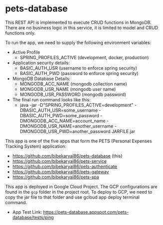 # pets-database

This REST API is implemented to execute CRUD functions in MongoDB. There are no business logic in this service, it is
limited to model and CRUD functions only.

To run the app, we need to supply the following environment variables:

* Active Profile
    * SPRING_PROFILES_ACTIVE (development, docker, production)
* Application security details:
    * BASIC_AUTH_USR (username to enforce spring security)
    * BASIC_AUTH_PWD (password to enforce spring security)
* MongoDB Database Details:
    * MONGODB_ACC_NAME (mongodb collection name)
    * MONGODB_USR_NAME (mongodb user name)
    * MONGODB_USR_PASSWORD (mongodb password)
* The final run command looks like this:
    * java -jar -D"SPRING_PROFILES_ACTIVE=development" -DBASIC_AUTH_USR=some_username -DBASIC_AUTH_PWD=some_password
      -DMONGODB_ACC_NAME=account_name -DMONGODB_USR_NAME=another_username -DMONGODB_USR_PWD=another_password JARFILE.jar

This app is one of the five apps that form the PETS (Personal Expenses Tracking System) application:

* https://github.com/bibekaryal86/pets-database (this)
* https://github.com/bibekaryal86/pets-service
* https://github.com/bibekaryal86/pets-authenticate
* https://github.com/bibekaryal86/pets-gateway
* https://github.com/bibekaryal86/pets-spa

This app is deployed in Google Cloud Project. The GCP configurations are found in the `gcp` folder in the project root.
To deploy to GCP, we need to copy the jar file to that folder and use gcloud app deploy terminal command.

* App Test Link: https://pets-database.appspot.com/pets-database/tests/ping
